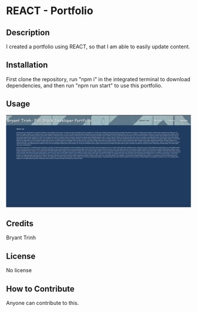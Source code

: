 # REACT - Portfolio

## Description

I created a portfolio using REACT, so that I am able to easily update content.


## Installation

First clone the repository, run "npm i" in the integrated terminal to download dependencies, and then run "npm run start" to use this portfolio.

## Usage



 
![Homepage of portfolio created with React](./assets/images/homepage.png)


## Credits

Bryant Trinh



## License

No license 



## How to Contribute

Anyone can contribute to this.
